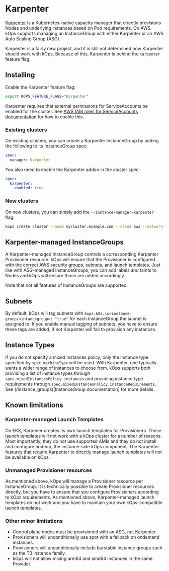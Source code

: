 # Karpenter

[Karpenter](https://karpenter.sh) is a Kubernetes-native capacity manager that directly provisions Nodes and underlying instances based on Pod requirements. On AWS, kOps supports managing an InstanceGroup with either Karpenter or an AWS Auto Scaling Group (ASG).

Karpenter is a fairly new project, and it is still not determined how Karpenter should work with kOps. Because of this, Karpenter is behind the `Karpenter` feature flag.

## Installing

Enable the Karpenter feature flag:

```sh
export KOPS_FEATURE_FLAGS="Karpenter"
```

Karpenter requires that external permissions for ServiceAccounts be enabled for the cluster. See [AWS IAM roles for ServiceAccounts documentation](/cluster_spec#service-account-issuer-discovery-and-aws-iam-roles-for-service-accounts-irsa) for how to enable this. 

### Existing clusters

On existing clusters, you can create a Karpenter InstanceGroup by adding the following to its InstanceGroup spec:

```yaml
spec:
  manager: Karpenter
```

You also need to enable the Karpenter addon in the cluster spec:

```yaml
spec:
  karpenter:
    enabled: true
```

### New clusters

On new clusters, you can simply add the `--instance-manager=karpenter` flag:

```sh
kops create cluster --name mycluster.example.com --cloud aws --networking=amazonvpc --zones=eu-central-1a,eu-central-1b --master-count=3 --yes --discovery-store=s3://discovery-store/
```

## Karpenter-managed InstanceGroups

A Karpenter-managed InstanceGroup controls a corresponding Karpenter Provisioner resource. kOps will ensure that the Provisioner is configured with the correct AWS security groups, subnets, and launch templates. Just like with ASG-managed InstanceGroups, you can add labels and taints to Nodes and kOps will ensure those are added accordingly.

Note that not all features of InstanceGroups are supported.

## Subnets

By default, kOps will tag subnets with `kops.k8s.io/instance-group/<intancegroup>: "true"` for each InstanceGroup the subnet is assigned to. If you enable manual tagging of subnets, you have to ensure these tags are added, if not Karpenter will fail to provision any instances.

## Instance Types

If you do not specify a mixed instances policy, only the instance type specified by `spec.machineType` will be used. With Karpenter, one typically wants a wider range of instances to choose from. kOps supports both providing a list of instance types through `spec.mixedInstancesPolicy.instances` and providing instance type requirements through `spec.mixedInstancesPolicy.instanceRequirements`. See (/instance_groups)[InstanceGroup documentation] for more details.

## Known limitations

### Karpenter-managed Launch Templates

On EKS, Karpener creates its own launch templates for Provisioners. These launch templates will not work with a kOps cluster for a number of reasons. Most importantly, they do not use supported AMIs and they do not install and configure nodeup, the instance-side kOps component. The Karpenter features that require Karpenter to directly manage launch templates will not be available on kOps.

### Unmanaged Provisioner resources

As mentioned above, kOps will manage a Provisioner resource per InstanceGroup. It is technically possible to create Provisioner resources directly, but you have to ensure that you configure Provisioners according to kOps requirements. As mentioned above, Karpenter-managed launch templates do not work and you have to maintain your own kOps-compatible launch templates.

### Other minor limitations

* Control plane nodes must be provisioned with an ASG, not Karpenter.
* Provisioners will unconditionally use spot with a fallback on ondemand instances.
* Provisioners will unconditionally include burstable instance groups such as the T3 instance family.
* kOps will not allow mixing arm64 and amd64 instances in the same Provider.